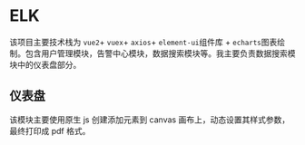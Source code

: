 # ELK
该项目主要技术栈为 `vue2`+ `vuex`+ `axios`+ `element-ui`组件库 + `echarts`图表绘制。包含用户管理模块，告警中心模块，数据搜索模块等。我主要负责数据搜索模块中的仪表盘部分。
## 仪表盘
该模块主要使用原生 js 创建添加元素到 canvas 画布上，动态设置其样式参数，最终打印成 pdf 格式。
